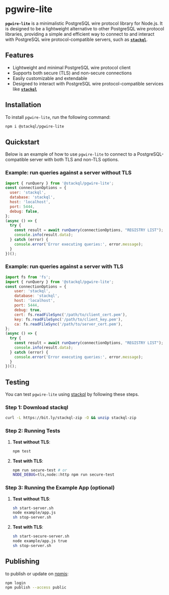 # pgwire-lite

__`pgwire-lite`__ is a minimalistic PostgreSQL wire protocol library for Node.js. It is designed to be a lightweight alternative to other PostgreSQL wire protocol libraries, providing a simple and efficient way to connect to and interact with PostgreSQL wire protocol-compatible servers, such as [__`stackql`__](https://github.com/stackql/stackql).

## Features

- Lightweight and minimal PostgreSQL wire protocol client
- Supports both secure (TLS) and non-secure connections
- Easily customizable and extendable
- Designed to interact with PostgreSQL wire protocol-compatible services like [__`stackql`__](https://github.com/stackql/stackql)

## Installation

To install `pgwire-lite`, run the following command:

```bash
npm i @stackql/pgwire-lite
```

## Quickstart

Below is an example of how to use `pgwire-lite` to connect to a PostgreSQL-compatible server with both TLS and non-TLS options.

### Example: run queries against a server without TLS

```javascript
import { runQuery } from '@stackql/pgwire-lite';
const connectionOptions = {
  user: 'stackql',
  database: 'stackql',
  host: 'localhost',
  port: 5444,
  debug: false,
};
(async () => {
  try {
    const result = await runQuery(connectionOptions, "REGISTRY LIST");
    console.info(result.data);
  } catch (error) {
    console.error('Error executing queries:', error.message);
  }
})();
```
### Example: run queries against a server with TLS

```javascript
import fs from 'fs';
import { runQuery } from '@stackql/pgwire-lite';
const connectionOptions = {
    user: 'stackql',
    database: 'stackql',
    host: 'localhost',
    port: 5444,
    debug: true,
    cert: fs.readFileSync('/path/to/client_cert.pem'),
    key: fs.readFileSync('/path/to/client_key.pem'),
    ca: fs.readFileSync('/path/to/server_cert.pem'),
};
(async () => {
  try {
    const result = await runQuery(connectionOptions, "REGISTRY LIST");
    console.info(result.data);
  } catch (error) {
    console.error('Error executing queries:', error.message);
  }
})();
```

## Testing

You can test `pgwire-lite` using [stackql](https://github.com/stackql/stackql) by following these steps.

### Step 1: Download stackql

```bash
curl -L https://bit.ly/stackql-zip -O && unzip stackql-zip
```

### Step 2: Running Tests

1. **Test without TLS**:
    ```bash
    npm test
    ```

2. **Test with TLS**:
    ```bash
    npm run secure-test # or
    NODE_DEBUG=tls,node::http npm run secure-test
    ```

### Step 3: Running the Example App (optional)

1. **Test without TLS**:
    ```bash
    sh start-server.sh
    node example/app.js
    sh stop-server.sh
    ```

2. **Test with TLS**:
    ```bash
    sh start-secure-server.sh
    node example/app.js true
    sh stop-server.sh
    ```

## Publishing

to publish or update on [npmjs](https://www.npmjs.com/org/stackql):

```bash
npm login
npm publish --access public
```
